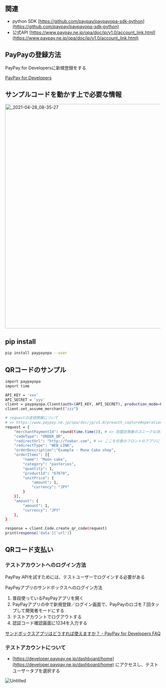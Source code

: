 ## 関連

- python SDK [https://github.com/paypay/paypayopa-sdk-python](https://github.com/paypay/paypayopa-sdk-python)
- 公式API [https://www.paypay.ne.jp/opa/doc/jp/v1.0/account_link.html](https://www.paypay.ne.jp/opa/doc/jp/v1.0/account_link.html)

## PayPayの登録方法

PayPay for Developersに新規登録をする

[PayPay for Developers](https://developer.paypay.ne.jp/account/signup)

## サンプルコードを動かす上で必要な情報

<img width="723" alt="_2021-04-28_08-35-27" src="https://user-images.githubusercontent.com/8898432/116487661-746c1580-a8cb-11eb-9a2e-82d3c1903b5e.png">

## pip install

```bash
pip install paypayopa --user
```

## QRコードのサンプル

```bash
import paypayopa
import time

API_KEY = 'xxx'
API_SECRET = 'yyy'
client = paypayopa.Client(auth=(API_KEY, API_SECRET), production_mode=False)
client.set_assume_merchant("zzz")

# requestの送信情報について
# => https://www.paypay.ne.jp/opa/doc/jp/v1.0/preauth_capture#operation/createAuth
request = {
    "merchantPaymentId": round(time.time()), # => 加盟店発番のユニークな決済取引ID
    "codeType": "ORDER_QR",
    "redirectUrl": "http://foobar.com", # => ここを任意のフロントのアプリにしてあげれば良さそう
    "redirectType": "WEB_LINK",
    "orderDescription":"Example - Mune Cake shop",
    "orderItems": [{
        "name": "Moon cake",
        "category": "pasteries",
        "quantity": 1,
        "productId": "67678",
        "unitPrice": {
            "amount": 1,
            "currency": "JPY"
        }
    }],
    "amount": {
        "amount": 1,
        "currency": "JPY"
    },
}

response = client.Code.create_qr_code(request)
print(response['data']['url'])
```

## QRコード支払い

### テストアカウントへのログイン方法

PayPay APIを試すためには、テストユーザーでログインする必要がある

PayPayアプリのサンドボックスへのログイン方法

1. 普段使っているPayPayアプリを開く
2. PayPayアプリの中で新規登録／ログイン画面で、PayPayのロゴを７回タップして開発者モードにする
3. テストアカウントでログアウトする
4. 認証コード確認画面に1234を入力する

[サンドボックスアプリはどうすれば使えますか？ - PayPay for Developers FAQ](https://paypay.ne.jp/developers-faq/sandbox_environment/post-43/)

### テストアカウントについて

- [https://developer.paypay.ne.jp/dashboard/home](https://developer.paypay.ne.jp/dashboard/home) にアクセスし、テストユーザータブを選択する

![Untitled](https://user-images.githubusercontent.com/8898432/116487662-759d4280-a8cb-11eb-9e95-3ccf13b030e1.png)